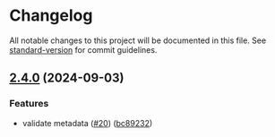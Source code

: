 # Changelog

All notable changes to this project will be documented in this file. See [standard-version](https://github.com/conventional-changelog/standard-version) for commit guidelines.

## [2.4.0](https://github.com/MapColonies/3d-gateway/compare/v2.3.0...v2.4.0) (2024-09-03)


### Features

* validate metadata ([#20](https://github.com/MapColonies/3d-gateway/issues/20)) ([bc89232](https://github.com/MapColonies/3d-gateway/commit/bc8923261231b0e7f26b0ef50cfd22e3f68fcdf6))
